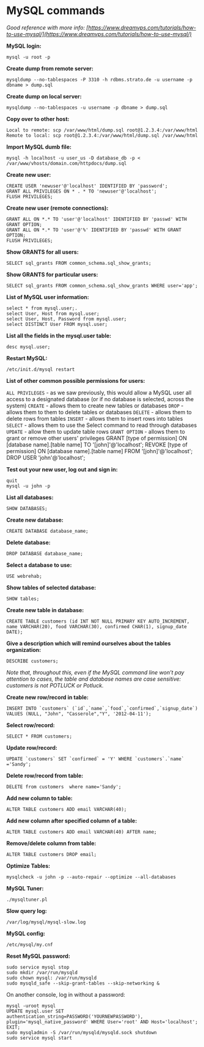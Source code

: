# MySQL commands

_Good reference with more info: [https://www.dreamvps.com/tutorials/how-to-use-mysql/](https://www.dreamvps.com/tutorials/how-to-use-mysql/)_


**MySQL login:**

	mysql -u root -p

**Create dump from remote server:**

```
mysqldump --no-tablespaces -P 3310 -h rdbms.strato.de -u username -p dbname > dump.sql
```

**Create dump on local server:**

```
mysqldump --no-tablespaces -u username -p dbname > dump.sql
```

**Copy over to other host:**

```
Local to remote: scp /var/www/html/dump.sql root@1.2.3.4:/var/www/html
Remote to local: scp root@1.2.3.4:/var/www/html/dump.sql /var/www/html
```

**Import MySQL dumb file:**

```
mysql -h localhost -u user_us -D database_db -p < /var/www/vhosts/domain.com/httpdocs/dump.sql
```


**Create new user:**

	CREATE USER 'newuser'@'localhost' IDENTIFIED BY 'password';
	GRANT ALL PRIVILEGES ON * . * TO 'newuser'@'localhost';
	FLUSH PRIVILEGES;

**Create new user (remote connections):**

	GRANT ALL ON *.* TO 'user'@'localhost' IDENTIFIED BY 'passwd' WITH GRANT OPTION;
	GRANT ALL ON *.* TO 'user'@'%' IDENTIFIED BY 'passwd' WITH GRANT OPTION;
	FLUSH PRIVILEGES;


**Show GRANTS for all users:**

	SELECT sql_grants FROM common_schema.sql_show_grants;


**Show GRANTS for particular users:**
	
	SELECT sql_grants FROM common_schema.sql_show_grants WHERE user='app';


**List of MySQL user information:**

	select * from mysql.user;.
	select User, Host from mysql.user;
	select User, Host, Password from mysql.user;
	select DISTINCT User FROM mysql.user;

**List all the fields in the mysql.user table:**

	desc mysql.user;


**Restart MySQL:**

	/etc/init.d/mysql restart
	


**List of other common possible permissions for users:**

`ALL PRIVILEGES` - as we saw previously, this would allow a MySQL user all access to a designated database (or if no database is selected, across the system)
`CREATE` - allows them to create new tables or databases
`DROP` - allows them to them to delete tables or databases
`DELETE` - allows them to delete rows from tables
`INSERT` - allows them to insert rows into tables
`SELECT` - allows them to use the Select command to read through databases
`UPDATE` - allow them to update table rows
`GRANT OPTION` - allows them to grant or remove other users' privileges
GRANT [type of permission] ON [database name].[table name] TO '[john]'@'localhost';
REVOKE [type of permission] ON [database name].[table name] FROM '[john]'@'localhost';
DROP USER 'john'@'localhost';

**Test out your new user, log out and sign in:**
	
	quit
	mysql -u john -p

**List all databases:**

	SHOW DATABASES;

**Create new database:**

	CREATE DATABASE database_name;

**Delete database:**

	DROP DATABASE database_name;

**Select a database to use:**

	USE webrehab;

**Show tables of selected database:**

	SHOW tables;

**Create new table in database:**

	CREATE TABLE customers (id INT NOT NULL PRIMARY KEY AUTO_INCREMENT, name VARCHAR(20), food VARCHAR(30), confirmed CHAR(1), signup_date DATE);

**Give a description which will remind ourselves about the tables organization:**

	DESCRIBE customers;

_Note that, throughout this, even if the MySQL command line won’t pay attention to cases, the table and database names are case sensitive: customers is not POTLUCK or Potluck._

**Create new row/record in table:**

	INSERT INTO `customers` (`id`,`name`,`food`,`confirmed`,`signup_date`) VALUES (NULL, "John", "Casserole","Y", '2012-04-11');

**Select row/record:**

	SELECT * FROM customers;

**Update row/record:**

	UPDATE `customers` SET `confirmed` = 'Y' WHERE `customers`.`name` ='Sandy';

**Delete row/record from table:**
	
	DELETE from customers  where name='Sandy';


**Add new column to table:**
	
	ALTER TABLE customers ADD email VARCHAR(40);

**Add new column after specified column of a table:**

	ALTER TABLE customers ADD email VARCHAR(40) AFTER name; 

**Remove/delete column from table:**
	
	ALTER TABLE customers DROP email;


**Optimize Tables:**

	mysqlcheck -u john -p --auto-repair --optimize --all-databases

**MySQL Tuner:**

	./mysqltuner.pl

**Slow query log:**
	
	/var/log/mysql/mysql-slow.log

**MySQL config:**

	/etc/mysql/my.cnf
	
**Reset MySQL password:**

	sudo service mysql stop
	sudo mkdir /var/run/mysqld
	sudo chown mysql: /var/run/mysqld
	sudo mysqld_safe --skip-grant-tables --skip-networking &

On another console, log in without a password:

	mysql -uroot mysql
	UPDATE mysql.user SET authentication_string=PASSWORD('YOURNEWPASSWORD'), plugin='mysql_native_password' WHERE User='root' AND Host='localhost'; EXIT;
	sudo mysqladmin -S /var/run/mysqld/mysqld.sock shutdown
	sudo service mysql start
